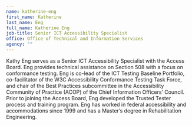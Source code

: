 ```yaml
---
name: katherine-eng
first_name: Katherine
last_name: Eng
full_name: Katherine Eng
job-title: Senior ICT Accessibility Specialist
office: Office of Technical and Information Services
agency: ""
---
```

Kathy Eng serves as a Senior ICT Accessibility Specialist with the Access Board. Eng provides technical assistance on Section 508 with a focus on conformance testing. Eng is co-lead of the ICT Testing Baseline Portfolio, co-facilitator of the W3C Accessibility Conformance Testing Task Force, and chair of the Best Practices subcommittee in the Accessibility Community of Practice (ACOP) of the Chief Information Officers’ Council. Prior to joining the Access Board, Eng developed the Trusted Tester process and training program. Eng has worked in federal accessibility and accommodations since 1999 and has a Master’s degree in Rehabilitation Engineering.

